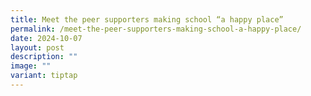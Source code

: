 ```yaml
---
title: Meet the peer supporters making school “a happy place”
permalink: /meet-the-peer-supporters-making-school-a-happy-place/
date: 2024-10-07
layout: post
description: ""
image: ""
variant: tiptap
---
```

<p></p>
